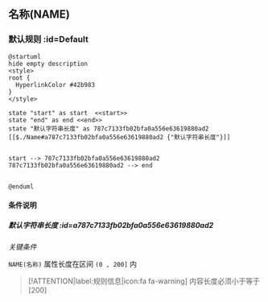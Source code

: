 ## 名称(NAME) <!-- {docsify-ignore-all} -->

   

### 默认规则 :id=Default

```plantuml
@startuml
hide empty description
<style>
root {
  HyperlinkColor #42b983
}
</style>

state "start" as start  <<start>>
state "end" as end <<end>>
state "默认字符串长度" as 787c7133fb02bfa0a556e63619880ad2 [[$./Name#a787c7133fb02bfa0a556e63619880ad2 {"默认字符串长度"}]]


start --> 787c7133fb02bfa0a556e63619880ad2 
787c7133fb02bfa0a556e63619880ad2 --> end 


@enduml
```

#### 条件说明

##### 默认字符串长度 :id=a787c7133fb02bfa0a556e63619880ad2


*关键条件*


`NAME(名称)` 属性长度在区间 `(0 , 200]` 内

> [!ATTENTION|label:规则信息|icon:fa fa-warning]
> 内容长度必须小于等于[200]







